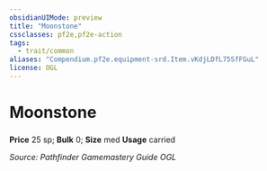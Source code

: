 ```yaml
---
obsidianUIMode: preview
title: "Moonstone"
cssclasses: pf2e,pf2e-action
tags:
  - trait/common
aliases: "Compendium.pf2e.equipment-srd.Item.vKdjLDfL75SfFGuL"
license: OGL
---
```

# Moonstone

### 


**Price** 25 sp; 
**Bulk** 0; **Size** med
**Usage** carried



*Source: Pathfinder Gamemastery Guide*
*OGL*